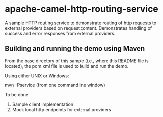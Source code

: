 # apache-camel-http-routing-service
A sample HTTP routing service to demonstrate routing of http requests to external providers based on request content. 
Demonstrates handling of success and error responses from external providers.

Building and running the demo using Maven
-----------------------------------------
From the base directory of this sample (i.e., where this README file is
located), the pom.xml file is used to build and run the demo.

Using either UNIX or Windows:

  mvn -Pservice  (from one command line window)
  
  To be done
  
  1. Sample client implementation
  2. Mock local http endpoints for external providers
